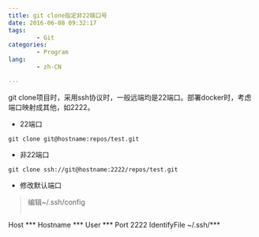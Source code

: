 ```yaml
---
title: git clone指定非22端口号
date: 2016-06-08 09:32:17
tags:
        - Git
categories:
        - Program
lang:
        - zh-CN

---
```

git clone项目时，采用ssh协议时，一般远端均是22端口。部署docker时，考虑端口映射成其他，如2222。
<!-- more -->

- 22端口
```
git clone git@hostname:repos/test.git
```

- 非22端口
```
git clone ssh://git@hostname:2222/repos/test.git
```

- 修改默认端口
> 编辑~/.ssh/config
> ```
Host ***
    Hostname ***
    User ***
    Port 2222
    IdentifyFile ~/.ssh/***
```